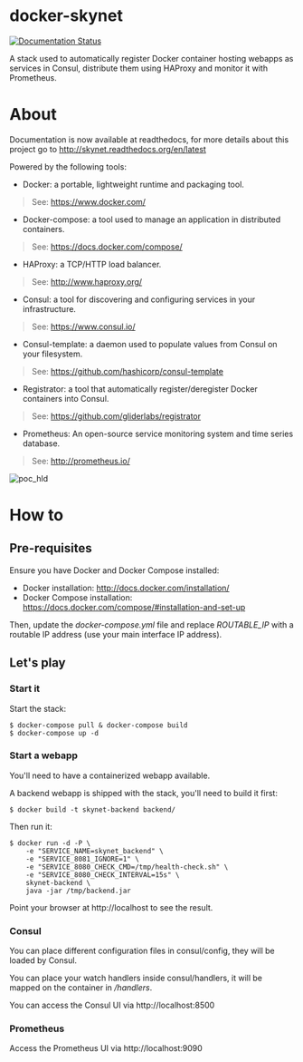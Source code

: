 # docker-skynet

[![Documentation Status](https://readthedocs.org/projects/skynet/badge/?version=latest)](http://skynet.readthedocs.org/en/latest/?badge=latest)

A stack used to automatically register Docker container hosting webapps as services in Consul, distribute them using HAProxy and monitor it with Prometheus.

# About

Documentation is now available at readthedocs, for more details about this project go to http://skynet.readthedocs.org/en/latest

Powered by the following tools:

* Docker: a portable, lightweight runtime and packaging tool.
> See: https://www.docker.com/

* Docker-compose: a tool used to manage an application in distributed containers.
> See: https://docs.docker.com/compose/

* HAProxy: a TCP/HTTP load balancer.
> See: http://www.haproxy.org/

* Consul: a tool for discovering and configuring services in your infrastructure.
> See: https://www.consul.io/

* Consul-template: a daemon used to populate values from Consul on your filesystem.
> See: https://github.com/hashicorp/consul-template

* Registrator: a tool that automatically register/deregister Docker containers into Consul.
> See: https://github.com/gliderlabs/registrator

* Prometheus: An open-source service monitoring system and time series database.
> See: http://prometheus.io/

![poc_hld][hld]

# How to

## Pre-requisites

Ensure you have Docker and Docker Compose installed:

* Docker installation: http://docs.docker.com/installation/
* Docker Compose installation: https://docs.docker.com/compose/#installation-and-set-up

Then, update the *docker-compose.yml* file and replace *ROUTABLE_IP* with a routable IP address (use your main interface IP address).

## Let's play

### Start it

Start the stack:

````
$ docker-compose pull & docker-compose build
$ docker-compose up -d
````

### Start a webapp

You'll need to have a containerized webapp available.

A backend webapp is shipped with the stack, you'll need to build it first:

```
$ docker build -t skynet-backend backend/
```

Then run it:

```
$ docker run -d -P \
    -e "SERVICE_NAME=skynet_backend" \
    -e "SERVICE_8081_IGNORE=1" \
    -e "SERVICE_8080_CHECK_CMD=/tmp/health-check.sh" \
    -e "SERVICE_8080_CHECK_INTERVAL=15s" \
    skynet-backend \
    java -jar /tmp/backend.jar
```

Point your browser at http://localhost to see the result.

### Consul

You can place different configuration files in consul/config, they will be loaded by Consul.

You can place your watch handlers inside consul/handlers, it will be mapped on the container in */handlers*.

You can access the Consul UI via http://localhost:8500

### Prometheus

Access the Prometheus UI via http://localhost:9090

[hld]: https://www.lucidchart.com/publicSegments/view/552915db-7dc4-490d-861c-2e260a00ce7d/image.png "HLD"
